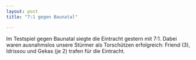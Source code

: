 ```yaml
---
layout: post
title: "7:1 gegen Baunatal"

---
```


Im Testspiel gegen Baunatal siegte die Eintracht gestern mit 7:1. Dabei waren ausnahmslos unsere Stürmer als Torschützen erfolgreich: Friend (3), Idrissou und Gekas (je 2) trafen für die Eintracht. 


